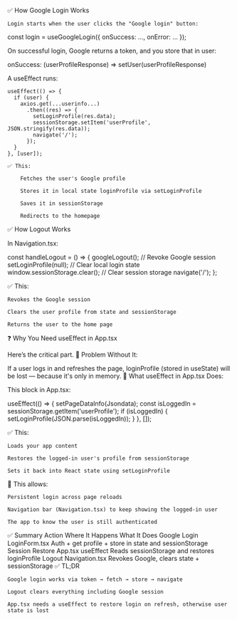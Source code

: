 ✅ How Google Login Works

    Login starts when the user clicks the "Google login" button:

const login = useGoogleLogin({ onSuccess: ..., onError: ... });

On successful login, Google returns a token, and you store that in user:

onSuccess: (userProfileResponse) => setUser(userProfileResponse)

A useEffect runs:

    useEffect(() => {
      if (user) {
        axios.get(...userinfo...)
          .then((res) => {
            setLoginProfile(res.data);
            sessionStorage.setItem('userProfile', JSON.stringify(res.data));
            navigate('/');
          });
      }
    }, [user]);

    ✅ This:

        Fetches the user's Google profile

        Stores it in local state loginProfile via setLoginProfile

        Saves it in sessionStorage

        Redirects to the homepage

✅ How Logout Works

In Navigation.tsx:

const handleLogout = () => {
  googleLogout();                        // Revoke Google session
  setLoginProfile(null);                // Clear local login state
  window.sessionStorage.clear();        // Clear session storage
  navigate('/');
};

✅ This:

    Revokes the Google session

    Clears the user profile from state and sessionStorage

    Returns the user to the home page

❓ Why You Need useEffect in App.tsx

Here’s the critical part.
🔁 Problem Without It:

If a user logs in and refreshes the page, loginProfile (stored in useState) will be lost — because it's only in memory.
🧠 What useEffect in App.tsx Does:

This block in App.tsx:

useEffect(() => {
  setPageDataInfo(Jsondata);
  const isLoggedIn = sessionStorage.getItem('userProfile');
  if (isLoggedIn) {
    setLoginProfile(JSON.parse(isLoggedIn));
  }
}, []);

✅ This:

    Loads your app content

    Restores the logged-in user's profile from sessionStorage

    Sets it back into React state using setLoginProfile

🎯 This allows:

    Persistent login across page reloads

    Navigation bar (Navigation.tsx) to keep showing the logged-in user

    The app to know the user is still authenticated

✅ Summary
Action	Where It Happens	What It Does
Google Login	LoginForm.tsx	Auth + get profile + store in state and sessionStorage
Session Restore	App.tsx useEffect	Reads sessionStorage and restores loginProfile
Logout	Navigation.tsx	Revokes Google, clears state + sessionStorage
✅ TL;DR

    Google login works via token → fetch → store → navigate

    Logout clears everything including Google session

    App.tsx needs a useEffect to restore login on refresh, otherwise user state is lost